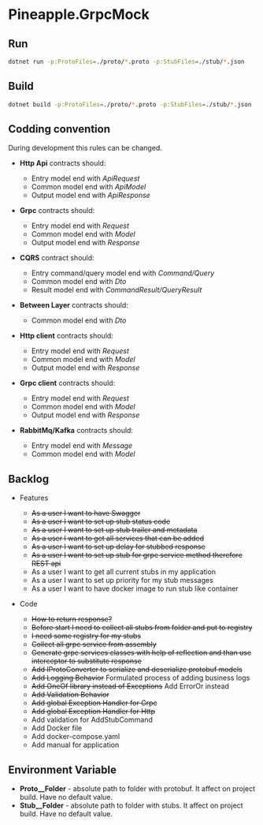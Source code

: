# Pineapple.GrpcMock

## Run

```bash
dotnet run -p:ProtoFiles=./proto/*.proto -p:StubFiles=./stub/*.json
```

## Build

```bash
dotnet build -p:ProtoFiles=./proto/*.proto -p:StubFiles=./stub/*.json
```

## Codding convention

During development this rules can be changed.

- **Http Api** contracts should:
  - Entry model end with *ApiRequest*
  - Common model end with *ApiModel*
  - Output model end with *ApiResponse*

- **Grpc** contracts should:
  - Entry model end with *Request*
  - Common model end with *Model*
  - Output model end with *Response*

- **CQRS** contract should:
  - Entry command/query model end with *Command/Query*
  - Common model end with *Dto*
  - Result model end with *CommandResult/QueryResult*

- **Between Layer** contracts should:
  - Common model end with *Dto*

- **Http client** contracts should:
  - Entry model end with *Request*
  - Common model end with *Model*
  - Output model end with *Response*

- **Grpc client** contracts should:
  - Entry model end with *Request*
  - Common model end with *Model*
  - Output model end with *Response*

- **RabbitMq/Kafka** contracts should:
  - Entry model end with *Message*
  - Common model end with *Model*

## Backlog

- Features
  - ~~As a user I want to have Swagger~~
  - ~~As a user I want to set up stub status code~~
  - ~~As a user I want to set up stub trailer and metadata~~
  - ~~As a user I want to get all services that can be added~~
  - ~~As a user I want to set up delay for stubbed response~~
  - ~~As a user I want to set up stub for grpc service method therefore REST api~~
  - As a user I want to get all current stubs in my application
  - As a user I want to set up priority for my stub messages
  - As a user I want to have docker image to run stub like container

- Code
  - ~~How to return response?~~
  - ~~Before start I need to collect all stubs from folder and put to registry~~
  - ~~I need some registry for my stubs~~
  - ~~Collect all grpc service from assembly~~
  - ~~Generate grpc services classes with help of reflection and than use interceptor to substitute response~~
  - ~~Add IProtoConverter to serialize and deserialize protobuf models~~
  - ~~Add Logging Behavior~~ Formulated process of adding business logs
  - ~~Add OneOf library instead of Exceptions~~ Add ErrorOr instead
  - ~~Add Validation Behavior~~
  - ~~Add global Exception Handler for Grpc~~
  - ~~Add global Exception Handler for Http~~
  - Add validation for AddStubCommand
  - Add Docker file
  - Add docker-compose.yaml
  - Add manual for application

## Environment Variable

- **Proto__Folder** - absolute path to folder with protobuf. It affect on project build. Have no default value.
- **Stub__Folder** - absolute path to folder with stubs. It affect on project build. Have no default value.
